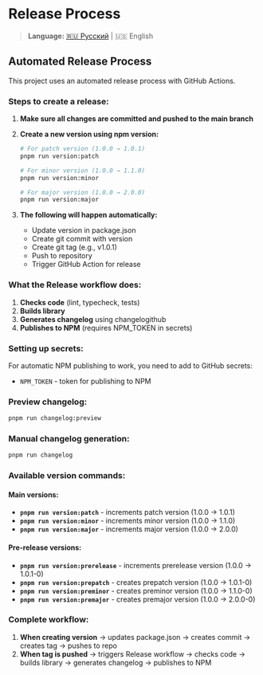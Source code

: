 # Release Process

> **Language:** [🇷🇺 Русский](./RELEASE.md) | 🇺🇸 English

## Automated Release Process

This project uses an automated release process with GitHub Actions.

### Steps to create a release:

1. **Make sure all changes are committed and pushed to the main branch**

2. **Create a new version using npm version:**
   ```bash
   # For patch version (1.0.0 → 1.0.1)
   pnpm run version:patch
   
   # For minor version (1.0.0 → 1.1.0)
   pnpm run version:minor
   
   # For major version (1.0.0 → 2.0.0)
   pnpm run version:major
   ```

3. **The following will happen automatically:**
   - Update version in package.json
   - Create git commit with version
   - Create git tag (e.g., v1.0.1)
   - Push to repository
   - Trigger GitHub Action for release

### What the Release workflow does:

1. **Checks code** (lint, typecheck, tests)
2. **Builds library**
3. **Generates changelog** using changelogithub
4. **Publishes to NPM** (requires NPM_TOKEN in secrets)

### Setting up secrets:

For automatic NPM publishing to work, you need to add to GitHub secrets:

- `NPM_TOKEN` - token for publishing to NPM

### Preview changelog:

```bash
pnpm run changelog:preview
```

### Manual changelog generation:

```bash
pnpm run changelog
```

### Available version commands:

#### Main versions:
- **`pnpm run version:patch`** - increments patch version (1.0.0 → 1.0.1)
- **`pnpm run version:minor`** - increments minor version (1.0.0 → 1.1.0)
- **`pnpm run version:major`** - increments major version (1.0.0 → 2.0.0)

#### Pre-release versions:
- **`pnpm run version:prerelease`** - increments prerelease version (1.0.0 → 1.0.1-0)
- **`pnpm run version:prepatch`** - creates prepatch version (1.0.0 → 1.0.1-0)
- **`pnpm run version:preminor`** - creates preminor version (1.0.0 → 1.1.0-0)
- **`pnpm run version:premajor`** - creates premajor version (1.0.0 → 2.0.0-0)

### Complete workflow:

1. **When creating version** → updates package.json → creates commit → creates tag → pushes to repo
2. **When tag is pushed** → triggers Release workflow → checks code → builds library → generates changelog → publishes to NPM 
